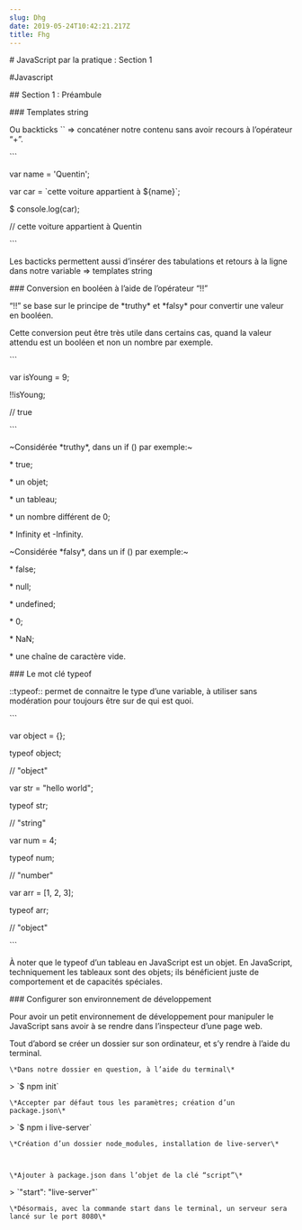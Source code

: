 ```yaml
---
slug: Dhg
date: 2019-05-24T10:42:21.217Z
title: Fhg
---
```

\# JavaScript par la pratique : Section 1 

\#Javascript



\## Section 1 : Préambule 



\### Templates string 



Ou backticks \`\` => concaténer  notre contenu sans avoir recours à l’opérateur “+”.



\`\``

var name = 'Quentin';

var car = \`cette voiture appartient à ${name}\`;



$ console.log(car); 

// cette voiture appartient à Quentin

\`\``



Les bacticks permettent aussi d’insérer des tabulations et retours à la ligne dans notre variable => templates string



\### Conversion en booléen à l’aide de l’opérateur “!!”



“!!” se base sur le principe de \*truthy\* et \*falsy\*  pour convertir une valeur en booléen. 

Cette conversion peut être très utile dans certains cas, quand la valeur attendu est un booléen et non un nombre par exemple.



\`\``

var isYoung = 9; 



!!isYoung; 

// true

\`\``



\~Considérée \*truthy\*, dans un if () par exemple:\~

\* true;

\* un objet;

\* un tableau;

\* un nombre différent de 0;

\* Infinity et  -Infinity.



\~Considérée \*falsy\*, dans un if () par exemple:\~

\* false;

\* null;

\* undefined;

\* 0;

\* NaN;

\* une chaîne de caractère vide.



\### Le mot clé typeof



::typeof::  permet de connaitre le type d’une variable, à utiliser sans modération pour toujours être sur de qui est quoi.



\`\``

var object = {};



typeof object;

// "object"



var str = "hello world";



typeof str;

// "string"



var num = 4;



typeof num;

// "number"



var arr = \[1, 2, 3];



typeof arr;

// "object"

\`\``



À noter que le typeof d’un tableau en JavaScript est un objet. En JavaScript, techniquement les tableaux sont des objets; ils bénéficient juste de comportement et de capacités spéciales.



\### Configurer son environnement de développement 



Pour avoir un petit environnement de développement pour manipuler le JavaScript sans avoir à se rendre dans l’inspecteur d’une page web.



Tout d’abord se créer un dossier sur son ordinateur, et s’y rendre à l’aide du terminal.



	\*Dans notre dossier en question, à l’aide du terminal\*



\> \`$ npm init\`  



	\*Accepter par défaut tous les paramètres; création d’un package.json\*



\> \`$ npm i live-server\`  

	

	\*Création d’un dossier node_modules, installation de live-server\*



	\*Ajouter à package.json dans l’objet de la clé “script”\*



\> \`"start": "live-server"\`  



	\*Désormais, avec la commande start dans le terminal, un serveur sera lancé sur le port 8080\*

